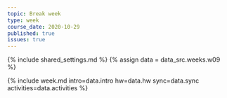 ```yaml
---
topic: Break week
type: week
course_date: 2020-10-29
published: true
issues: true
---
```



{% include shared_settings.md %}
{% assign data = data_src.weeks.w09 %}

{% include week.md
  intro=data.intro
  hw=data.hw
  sync=data.sync
  activities=data.activities
%}

<!--
Original plan: Web form basics
Old title: Responsive web design

{::options auto_id_prefix="w09-" /}
{: .aside-wrapper}
<span class="highlighter">
[W09 Slides](files/w09.min.pdf){:target="_blank"} (PDF, 316 KB)
</span>


## Agenda
- Prepare Project 2 for grading
- Responsive web design
- Form design
- Intro to Project 3

## Homework
- Reading for next week:
  - [Creating More Inclusive and Culturally Sensitive Forms](https://www.uxbooth.com/articles/creating-more-inclusive-and-culturally-sensitive-forms/)
  - [Styling Forms Accessibly](https://www.uxbooth.com/articles/styling-forms-accessibly/)
- Review the comp shared in `#announcements` over the weekend; share any questions you have about the comps in `#general` (step 1 for Project 3).
-->
